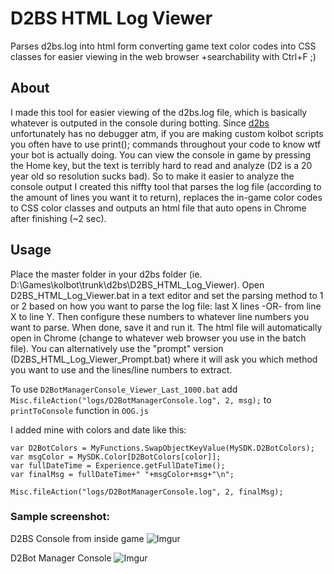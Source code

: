 # D2BS HTML Log Viewer
Parses d2bs.log into html form converting game text color codes into CSS classes for easier viewing in the web browser +searchability with Ctrl+F ;)
	
## About
I made this tool for easier viewing of the d2bs.log file, which is basically whatever is outputed in the console during botting. Since [d2bs](https://github.com/noah-/d2bs) unfortunately has no debugger atm, if you are making custom kolbot scripts you often have to use print(); commands throughout your code to know wtf your bot is actually doing. You can view the console in game by pressing the Home key, but the text is terribly hard to read and analyze (D2 is a 20 year old so resolution sucks bad). So to make it easier to analyze the console output I created this niffty tool that parses the log file (according to the amount of lines you want it to return), replaces the in-game color codes to CSS color classes and outputs an html file that auto opens in Chrome after finishing (~2 sec). 

## Usage
Place the master folder in your d2bs folder (ie. D:\Games\kolbot\trunk\d2bs\D2BS_HTML_Log_Viewer). Open D2BS_HTML_Log_Viewer.bat in a text editor and set the parsing method to 1 or 2 based on how you want to parse the log file: last X lines -OR- from line X to line Y. Then configure these numbers to whatever line numbers you want to parse. When done, save it and run it. The html file will automatically open in Chrome (change to whatever web browser you use in the batch file).
You can alternatively use the "prompt" version (D2BS_HTML_Log_Viewer_Prompt.bat) where it will ask you which method you want to use and the lines/line numbers to extract.

To use ```D2BotManagerConsole_Viewer_Last_1000.bat```
add ```Misc.fileAction("logs/D2BotManagerConsole.log", 2, msg);``` 
to ```printToConsole``` function in ```OOG.js```

I added mine with colors and date like this:
```
var D2BotColors = MyFunctions.SwapObjectKeyValue(MySDK.D2BotColors);
var msgColor = MySDK.Color[D2BotColors[color]];
var fullDateTime = Experience.getFullDateTime();
var finalMsg = fullDateTime+" "+msgColor+msg+"\n";

Misc.fileAction("logs/D2BotManagerConsole.log", 2, finalMsg);
```


### Sample screenshot:

D2BS Console from inside game
![Imgur](https://i.imgur.com/cR0ai3b.png)

D2Bot Manager Console
![Imgur](https://i.imgur.com/4jZ9Ky4.jpg)
